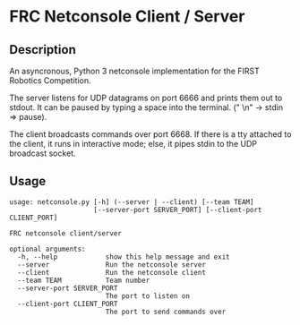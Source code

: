 FRC Netconsole Client / Server
==============================

Description
-----------

An asyncronous, Python 3 netconsole implementation for the FIRST Robotics
Competition.

The server listens for UDP datagrams on port 6666 and prints them out to
stdout. It can be paused by typing a space into the terminal.
(" \n" -> stdin => pause).

The client broadcasts commands over port 6668. If there is a tty attached
to the client, it runs in interactive mode; else, it pipes stdin to the UDP
broadcast socket.

Usage
-----

    usage: netconsole.py [-h] (--server | --client) [--team TEAM]
                         [--server-port SERVER_PORT] [--client-port CLIENT_PORT]

    FRC netconsole client/server

    optional arguments:
      -h, --help            show this help message and exit
      --server              Run the netconsole server
      --client              Run the netconsole client
      --team TEAM           Team number
      --server-port SERVER_PORT
                            The port to listen on
      --client-port CLIENT_PORT
                            The port to send commands over
